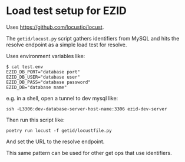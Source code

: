 # Load test setup for EZID

Uses https://github.com/locustio/locust.

The `getid/locust.py` script gathers identifiers from MySQL and hits the
resolve endpoint as a simple load test for resolve.

Uses environment variables like:

```
$ cat test.env
EZID_DB_PORT="database port"
EZID_DB_USER="database user"
EZID_DB_PASS="database password"
EZID_DB="database name"
```
e.g. in a shell, open a tunnel to dev mysql like:
```
ssh -L3306:dev-database-server-host-name:3306 ezid-dev-server
```

Then run this script like:
```
poetry run locust -f getid/locustfile.py
```

And set the URL to the resolve endpoint.

This same pattern can be used for other get ops that use identifiers.
